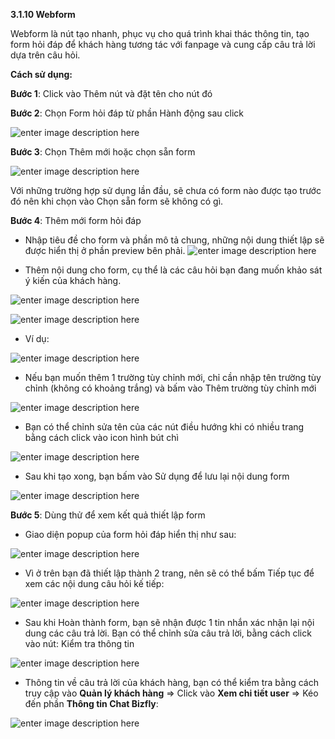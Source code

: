 **3.1.10 Webform** 

Webform là nút tạo nhanh, phục vụ cho quá trình khai thác thông tin, tạo form hỏi đáp để khách hàng tương tác với fanpage và cung cấp câu trả lời dựa trên câu hỏi.

**Cách sử dụng:**

**Bước 1**: Click vào Thêm nút và đặt tên cho nút đó

**Bước 2**: Chọn Form hỏi đáp từ phần Hành động sau click 

![enter image description here](https://static8.muarecdn.com/original/muare/images/2020/06/10/5628713_20.png)

**Bước 3**: Chọn Thêm mới hoặc chọn sẵn form

![enter image description here](https://static8.muarecdn.com/original/muare/images/2020/06/10/5628714_21.png)

Với những trường hợp sử dụng lần đầu, sẽ chưa có form nào được tạo trước đó nên khi chọn vào Chọn sẵn form sẽ không có gì.

**Bước 4**: Thêm mới form hỏi đáp

- Nhập tiêu đề cho form và phần mô tả chung, những nội dung thiết lập sẽ được hiển thị ở phần preview bên phải.
![enter image description here](https://static8.muarecdn.com/original/muare/images/2020/06/10/5628727_22.png)

- Thêm nội dung cho form, cụ thể là các câu hỏi bạn đang muốn khảo sát ý kiến của khách hàng.

![enter image description here](https://static8.muarecdn.com/original/muare/images/2020/06/10/5628740_24.png)

![enter image description here](https://static8.muarecdn.com/original/muare/images/2020/06/11/5629935_25.png)

- Ví dụ:

![enter image description here](https://static8.muarecdn.com/original/muare/images/2020/06/11/5629942_26.png)

- Nếu bạn muốn thêm 1 trường tùy chỉnh mới, chỉ cần nhập tên trường tùy chỉnh (không có khoảng trắng) và bấm vào Thêm trường tùy chỉnh mới

![enter image description here](https://static8.muarecdn.com/original/muare/images/2020/06/11/5629950_27.png)

- Bạn có thể chỉnh sửa tên của các nút điều hướng khi có nhiều trang bằng cách click vào icon hình bút chì 

![enter image description here](https://static8.muarecdn.com/original/muare/images/2020/06/11/5630020_28.png)

- Sau khi tạo xong, bạn bấm vào Sử dụng để lưu lại nội dung form 

![enter image description here](https://static8.muarecdn.com/original/muare/images/2020/06/11/5630024_29.png)

**Bước 5**: Dùng thử để xem kết quả thiết lập form

- Giao diện popup của form hỏi đáp hiển thị như sau:

![enter image description here](https://static8.muarecdn.com/original/muare/images/2020/06/11/5630125_30.png)

- Vì ở trên bạn đã thiết lập thành 2 trang, nên sẽ có thể bấm Tiếp tục để xem các nội dung câu hỏi kế tiếp:

![enter image description here](https://static8.muarecdn.com/original/muare/images/2020/06/11/5630128_31.png)

- Sau khi Hoàn thành form, bạn sẽ nhận được 1 tin nhắn xác nhận lại nội dung các câu trả lời. Bạn có thể chỉnh sửa câu trả lời, bằng cách click vào nút: Kiểm tra thông tin 

![enter image description here](https://static8.muarecdn.com/original/muare/images/2020/06/11/5630129_32.png)

- Thông tin về câu trả lời của khách hàng, bạn có thể kiểm tra bằng cách truy cập vào **Quản lý khách hàng** => Click vào **Xem chi tiết user** => Kéo đến phần **Thông tin Chat Bizfly**:

![enter image description here](https://static8.muarecdn.com/original/muare/images/2020/06/11/5630134_34.png)